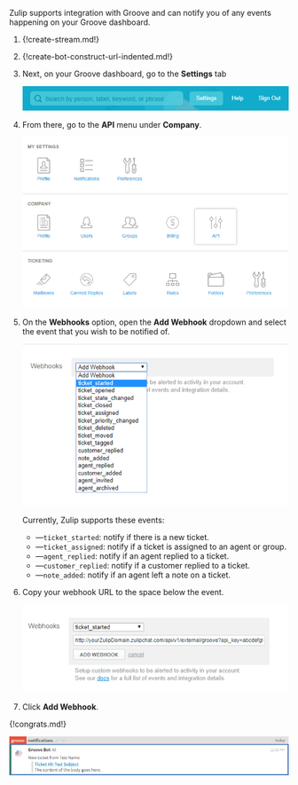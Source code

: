 Zulip supports integration with Groove and can notify you of any events
happening on your Groove dashboard.

1. {!create-stream.md!}

2. {!create-bot-construct-url-indented.md!}

3. Next, on your Groove dashboard, go to the **Settings** tab

    ![](/static/images/integrations/groove/001.png)

4. From there, go to the **API** menu under **Company**.

    ![](/static/images/integrations/groove/002.png)

5. On the **Webhooks** option, open the **Add Webhook**
   dropdown and select the event that you wish to be notified of.

    ![](/static/images/integrations/groove/003.png)

    Currently, Zulip supports these events:

    * ―`ticket_started`: notify if there is a new ticket.
    * ―`ticket_assigned`: notify if a ticket is assigned to an agent or group.
    * ―`agent_replied`: notify if an agent replied to a ticket.
    * ―`customer_replied`: notify if a customer replied to a ticket.
    * ―`note_added`: notify if an agent left a note on a ticket.

6. Copy your webhook URL to the space below the event.

    ![](/static/images/integrations/groove/004.png)

7. Click **Add Webhook**.

{!congrats.md!}

![](/static/images/integrations/groove/005.png)
